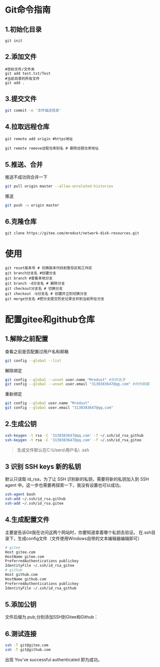 # Git命令指南

## 1.初始化目录

```shell
git init
```



## 2.添加文件

```shell
#目标文件/文件夹
git add test.txt/Test
#当前目录的所有文件
git add .
```



## 3.提交文件

```sh
git commit -m '文件描述信息' 
```



## 4.拉取远程仓库

```shell
git remote add origin #https地址

git remote remove远程仓库别名 # 删除远程仓库地址
```



## 5.推送、合并

推送不成功则合并一下

```bash
git pull origin master --allow-unrelated-histories
```

推送

```bash
git push -u origin master
```



## 6.克隆仓库

```shell
git clone https://gitee.com/mredust/network-disk-resources.git
```







# 使用

```shell
git reset版本号 # 切换版本代码到暂存区和工作区
git branch分支名 #创建分支
git branch #查看本地分支
git branch -d分支名 # 删除分支
git checkout分支名 # 切换分支
git checkout -b分支名 # 创建并立刻切换分支
git merge分支名 #把分支提交历史记录合并到当前所在分支
```







# 配置gitee和github仓库

## 1.解除之前配置

查看之前是否配置过用户名和邮箱

```bash
git config --global --list
```

解除绑定

```bash
git config --global --unset user.name "Mredust" #你的名字
git config --global --unset user.email "3130383647@qq.com" #你的邮箱
```

重新绑定

```bash
git config --global user.name "Mredust"                      
git config --global user.email "3130383647@qq.com"
```



## 2.生成公钥

```bash
ssh-keygen -t rsa -C '3130383647@qq.com' -f ~/.ssh/id_rsa_github
ssh-keygen -t rsa -C '3130383647@qq.com' -f ~/.ssh/id_rsa_gitee
```

> 生成文件默认在C:\Users\用户名\ .ssh



## 3 识别 SSH keys 新的私钥

默认只读取 id_rsa，为了让 SSH 识别新的私钥，需要将新的私钥加入到 SSH agent 中。这一步也需要再探索一下，我没有设置也可以成功。

```bash
ssh-agent bash
ssh-add ~/.ssh/id_rsa.github
ssh-add ~/.ssh/id_rsa.gitee
```



## 4.生成配置文件

主要是告诉Git我在访问这两个网站时，你要知道拿着哪个私钥去验证。
在.ssh目录下，生成config文件（文件使用Windows自带的文本编辑器编辑即可）

```bash
# gitee
Host gitee.com
HostName gitee.com
PreferredAuthentications publickey
IdentityFile ~/.ssh/id_rsa_gitee
# github
Host github.com
HostName github.com
PreferredAuthentications publickey
IdentityFile ~/.ssh/id_rsa_github
```



## 5.添加公钥

文件后缀为.pub,分别添加SSH到Gitee和Github：



## 6.测试连接

```bash
ssh -T git@gitee.com
ssh -T git@github.com
```

出现 You've successful authenticated 即为成功。






